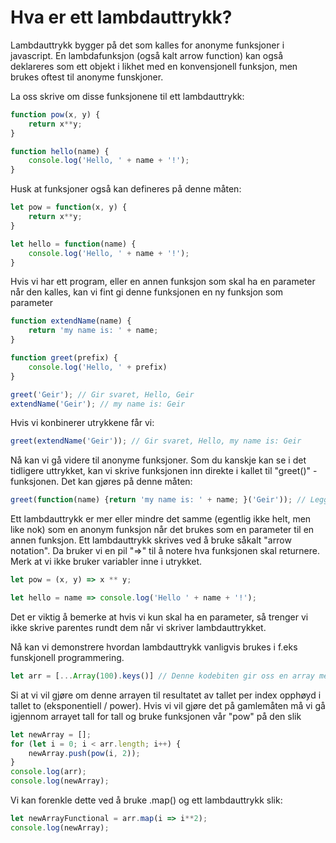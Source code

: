 ﻿
# Hva er ett lambdauttrykk? 
Lambdauttrykk bygger på det som kalles for anonyme funksjoner i javascript. 
En lambdafunksjon (også kalt arrow function) kan også deklareres som ett objekt 
i likhet med en konvensjonell funksjon, men brukes oftest til anonyme funskjoner.

La oss skrive om disse funksjonene til ett lambdauttrykk:
```js
function pow(x, y) {
	return x**y;
}

function hello(name) {
    console.log('Hello, ' + name + '!');
}
```

Husk at funksjoner også kan defineres på denne måten: 
```js
let pow = function(x, y) {
	return x**y;
}

let hello = function(name) {
	console.log('Hello, ' + name + '!');
}
```

Hvis vi har ett program, eller en annen funksjon som skal ha en parameter når den kalles, 
kan vi fint gi denne funksjonen en ny funksjon som parameter
```js
function extendName(name) {
	return 'my name is: ' + name;
}

function greet(prefix) {
	console.log('Hello, ' + prefix)
}

greet('Geir'); // Gir svaret, Hello, Geir
extendName('Geir'); // my name is: Geir
```

Hvis vi konbinerer utrykkene får vi:

```js
greet(extendName('Geir')); // Gir svaret, Hello, my name is: Geir
```

Nå kan vi gå videre til anonyme funksjoner. Som du kanskje kan se i det tidligere uttrykket, 
kan vi skrive funksjonen inn direkte i kallet til "greet()" -funksjonen.
Det kan gjøres på denne måten:
```js
greet(function(name) {return 'my name is: ' + name; }('Geir')); // Legg merke til at vi her kaller den indre funksjonen ved å legge til ('Geir') etter vi har definert vår anonyme funksjon;
```

Ett lambdauttrykk er mer eller mindre det samme (egentlig ikke helt, men like nok) som en 
anonym funksjon når det brukes som en parameter til en annen funksjon.
Ett lambdauttrykk skrives ved å bruke såkalt "arrow notation". Da bruker vi en pil "=>" til 
å notere hva funksjonen skal returnere. Merk at vi ikke bruker variabler inne i utrykket.
```js
let pow = (x, y) => x ** y;

let hello = name => console.log('Hello ' + name + '!');
```
Det er viktig å bemerke at hvis vi kun skal ha en parameter, så trenger vi ikke skrive parentes rundt dem når vi skriver lambdauttrykket.

Nå kan vi demonstrere hvordan lambdauttrykk vanligvis brukes i f.eks funskjonell programmering.
```js
let arr = [...Array(100).keys()] // Denne kodebiten gir oss en array med tall fra null til 99.
```
Si at vi vil gjøre om denne arrayen til resultatet av tallet per index opphøyd i tallet to (eksponentiell / power).
Hvis vi vil gjøre det på gamlemåten må vi gå igjennom arrayet tall for tall og bruke funksjonen vår "pow" på den slik
```js
let newArray = [];
for (let i = 0; i < arr.length; i++) {
	newArray.push(pow(i, 2));
}
console.log(arr);
console.log(newArray);
```

Vi kan forenkle dette ved å bruke .map() og ett lambdauttrykk slik:
```js
let newArrayFunctional = arr.map(i => i**2);
console.log(newArray);
```

